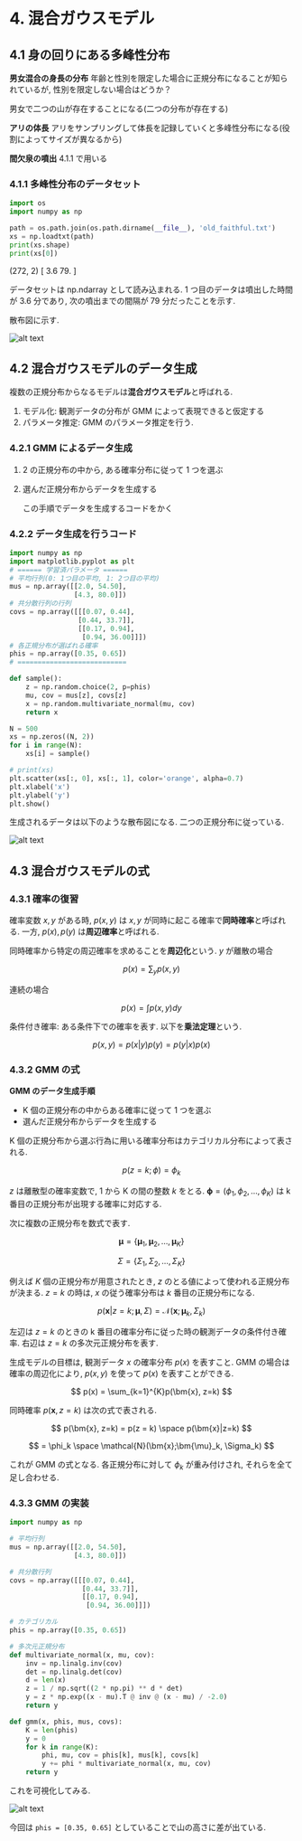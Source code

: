 # 4. 混合ガウスモデル

## 4.1 身の回りにある多峰性分布

**男女混合の身長の分布**
年齢と性別を限定した場合に正規分布になることが知られているが, 性別を限定しない場合はどうか？

男女で二つの山が存在することになる(二つの分布が存在する)

**アリの体長**
アリをサンプリングして体長を記録していくと多峰性分布になる(役割によってサイズが異なるから)

**間欠泉の噴出**
4.1.1 で用いる

### 4.1.1 多峰性分布のデータセット

```Python
import os
import numpy as np

path = os.path.join(os.path.dirname(__file__), 'old_faithful.txt')
xs = np.loadtxt(path)
print(xs.shape)
print(xs[0])
```

(272, 2)
[ 3.6 79. ]

データセットは np.ndarray として読み込まれる. 1 つ目のデータは噴出した時間が 3.6 分であり, 次の噴出までの間隔が 79 分だったことを示す.

散布図に示す.

![alt text](4_4.png)

## 4.2 混合ガウスモデルのデータ生成

複数の正規分布からなるモデルは**混合ガウスモデル**と呼ばれる.

1. モデル化: 観測データの分布が GMM によって表現できると仮定する
2. パラメータ推定: GMM のパラメータ推定を行う.

### 4.2.1 GMM によるデータ生成

1. 2 の正規分布の中から, ある確率分布に従って 1 つを選ぶ
2. 選んだ正規分布からデータを生成する

   この手順でデータを生成するコードをかく

### 4.2.2 データ生成を行うコード

```Python
import numpy as np
import matplotlib.pyplot as plt
# ====== 学習済パラメータ ======
# 平均行列(0: 1つ目の平均, 1: 2つ目の平均)
mus = np.array([[2.0, 54.50],
                [4.3, 80.0]])
# 共分散行列の行列
covs = np.array([[[0.07, 0.44],
                 [0.44, 33.7]],
                 [[0.17, 0.94],
                  [0.94, 36.00]]])
# 各正規分布が選ばれる確率
phis = np.array([0.35, 0.65])
# ===========================

def sample():
    z = np.random.choice(2, p=phis)
    mu, cov = mus[z], covs[z]
    x = np.random.multivariate_normal(mu, cov)
    return x

N = 500
xs = np.zeros((N, 2))
for i in range(N):
    xs[i] = sample()

# print(xs)
plt.scatter(xs[:, 0], xs[:, 1], color='orange', alpha=0.7)
plt.xlabel('x')
plt.ylabel('y')
plt.show()
```

生成されるデータは以下のような散布図になる.
二つの正規分布に従っている.

![alt text](4_6.png)

## 4.3 混合ガウスモデルの式

### 4.3.1 確率の復習

確率変数 $x, y$ がある時, $p(x,y)$ は $x, y$ が同時に起こる確率で**同時確率**と呼ばれる.
一方, $p(x), p(y)$ は**周辺確率**と呼ばれる.

同時確率から特定の周辺確率を求めることを**周辺化**という.
$y$ が離散の場合

$$
p(x) = \sum_{y}p(x, y)
$$

連続の場合

$$
p(x) = \int{p(x,y)dy}
$$

条件付き確率: ある条件下での確率を表す.
以下を**乗法定理**という.

$$
p(x, y) = p(x | y)p(y) = p(y | x)p(x)
$$

### 4.3.2 GMM の式

**GMM のデータ生成手順**

- K 個の正規分布の中からある確率に従って 1 つを選ぶ
- 選んだ正規分布からデータを生成する

K 個の正規分布から選ぶ行為に用いる確率分布はカテゴリカル分布によって表される.

$$
p(z=k;\phi) = \phi_{k}
$$

$z$ は離散型の確率変数で, 1 から K の間の整数 $k$ をとる. $\bm{\phi} = (\phi_{1}, \phi_{2}, \dots, \phi_{K})$ は k 番目の正規分布が出現する確率に対応する.

次に複数の正規分布を数式で表す.

$$
\bm{\mu} = \lbrace \bm{\mu}_1, \bm{\mu}_2, \dots, \bm{\mu}_K \rbrace
$$

$$
\Sigma = \lbrace \Sigma_1, \Sigma_2, \dots, \Sigma_K \rbrace
$$

例えば $K$ 個の正規分布が用意されたとき, $z$ のとる値によって使われる正規分布が決まる.
$z=k$ の時は, $x$ の従う確率分布は $k$ 番目の正規分布になる.

$$
p(\bm{x}|z = k;\bm{\mu}, \Sigma) = \mathcal{N}(\bm{x};\bm{\mu}_k,\Sigma_k)
$$

左辺は $z=k$ のときの k 番目の確率分布に従った時の観測データの条件付き確率.
右辺は $z=k$ の多次元正規分布を表す.

生成モデルの目標は, 観測データ $x$ の確率分布 $p(x)$ を表すこと.
GMM の場合は確率の周辺化により, $p(x, y)$ を使って $p(x)$ を表すことができる.

$$
p(x) = \sum_{k=1}^{K}p(\bm{x}, z=k)
$$

同時確率 $p(\bm{x}, z=k)$ は次の式で表される.

$$
p(\bm{x}, z=k) = p(z = k) \space p(\bm{x}|z=k)
$$

$$
= \phi_k \space \mathcal{N}(\bm{x};\bm{\mu}_k, \Sigma_k)
$$

これが GMM の式となる. 各正規分布に対して $\phi_k$ が重み付けされ, それらを全て足し合わせる.

### 4.3.3 GMM の実装

```Python
import numpy as np

# 平均行列
mus = np.array([[2.0, 54.50],
                [4.3, 80.0]])

# 共分散行列
covs = np.array([[[0.07, 0.44],
                  [0.44, 33.7]],
                  [[0.17, 0.94],
                   [0.94, 36.00]]])

# カテゴリカル
phis = np.array([0.35, 0.65])

# 多次元正規分布
def multivariate_normal(x, mu, cov):
    inv = np.linalg.inv(cov)
    det = np.linalg.det(cov)
    d = len(x)
    z = 1 / np.sqrt((2 * np.pi) ** d * det)
    y = z * np.exp((x - mu).T @ inv @ (x - mu) / -2.0)
    return y

def gmm(x, phis, mus, covs):
    K = len(phis)
    y = 0
    for k in range(K):
        phi, mu, cov = phis[k], mus[k], covs[k]
        y += phi * multivariate_normal(x, mu, cov)
    return y
```

これを可視化してみる.

![alt text](4_9.png)

今回は `phis = [0.35, 0.65]` としていることで山の高さに差が出ている.
